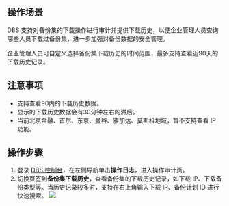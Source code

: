 
## 操作场景
DBS 支持对备份集的下载操作进行审计并提供下载历史，以便企业管理人员查询哪些人员下载过备份集，进一步加强对备份数据的安全管理。

企业管理人员可自定义选择备份集下载历史的时间范围，最多支持查看近90天的下载历史记录。

## 注意事项

- 支持查看90内的下载历史数据。
- 显示的下载历史数据会有30分钟左右的滞后。
- 当前北京金融、首尔、东京、曼谷、雅加达、莫斯科地域，暂不支持查看 IP 功能。

## 操作步骤

1. 登录 [DBS 控制台](https://console.cloud.tencent.com/dbs)，在左侧导航单击**操作日志**，进入操作审计页。
2. 切换页签到**备份集下载历史**，查看备份集的下载历史记录，如下载 IP、下载备份类型等。当历史记录较多时，支持在右上角输入下载 IP、备份计划 ID 进行快速搜索。
![](https://qcloudimg.tencent-cloud.cn/raw/423199268d77b92c3b17e238432b14bd.png)
